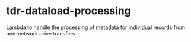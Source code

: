 # tdr-dataload-processing

Lambda to handle the processing of metadata for individual records from non-network drive transfers
